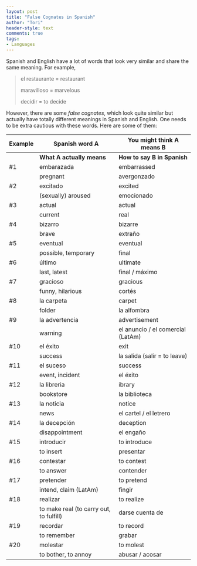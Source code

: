 ```yaml
---
layout: post
title: "False Cognates in Spanish"
author: "Tori"
header-style: text
comments: true
tags: 
- Languages
---
```


Spanish and English have a lot of words that look very similar and share the same meaning. For example,

> el restaurante = restaurant
>
> maravilloso = marvelous
>
> decidir = to decide

However, there are some *false cognates*, which look quite similar but actually have totally different meanings in Spanish and English. One needs to be extra cautious with these words. Here are some of them:

| Example | Spanish word A            | You might think A means B   |
| ------- | ------------------------- | --------------------------- |
|         | __What A actually means__ | __How to say B in Spanish__ |
| \#1     | embarazada                | embarrassed                 |
|         | pregnant                  | avergonzado                 |
| \#2 | excitado | excited |
| | (sexually) aroused | emocionado |
| \#3     | actual                    | actual                      |
|         | current                   | real                        |
| \#4 | bizarro | bizarre |
| | brave | extraño |
| \#5     | eventual                  | eventual                    |
|         | possible, temporary      | final                       |
| \#6   | último | ultimate |
|         | last, latest | final / máximo |
| \#7 | gracioso | gracious |
| | funny, hilarious | cortés |
| \#8     | la carpeta                | carpet                      |
|         | folder                    | la alfombra                 |
| \#9 | la advertencia | advertisement |
| | warning | el anuncio / el comercial (LatAm) |
| \#10 | el éxito | exit |
| | success | la salida (salir = to leave) |
| \#11 | el suceso | success |
| | event, incident | el éxito |
| \#12 | la libreria | ibrary |
| | bookstore | la biblioteca |
| \#13 | la noticia | notice |
| | news | el cartel / el letrero |
| \#14 | la decepción | deception |
| | disappointment | el engaño |
| \#15     | introducir                | to introduce                |
|         | to insert                 | presentar                   |
| \#16 | contestar | to contest |
| | to answer | contender |
| \#17 | pretender | to pretend |
| | intend, claim (LatAm) | fingir |
| \#18 | realizar | to realize |
| | to make real (to carry out, to fulfill) | darse cuenta de |
| \#19 | recordar | to record |
| | to remember | grabar |
| \#20 | molestar | to molest |
| | to bother, to annoy | abusar / acosar |
